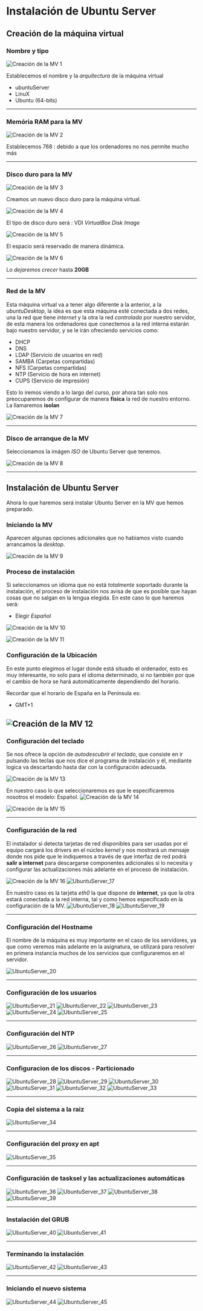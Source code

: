# Instalación de Ubuntu Server #

## Creación de la máquina virtual ##

### Nombre y tipo ###

![Creación de la MV 1](https://raw.githubusercontent.com/aberlanas/ImplantacionSistemasOperativos/master/Unidad_01/InstalacionUbuntuServer/UbuntuServer_1.PNG)

Establecemos el nombre y la *arquitectura* de la máquina virtual

* ubuntuServer
* LinuX
* Ubuntu (64-bits)

----

### Memória RAM para la MV ###

![Creación de la MV 2](https://raw.githubusercontent.com/aberlanas/ImplantacionSistemasOperativos/master/Unidad_01/InstalacionUbuntuServer/UbuntuServer_2.PNG)

Establecemos 768 : debido a que los ordenadores no nos permite mucho más

----

### Disco duro para la MV ###


![Creación de la MV 3](https://raw.githubusercontent.com/aberlanas/ImplantacionSistemasOperativos/master/Unidad_01/InstalacionUbuntuServer/UbuntuServer_3.PNG)

Creamos un nuevo disco duro para la máquina virtual.

![Creación de la MV 4](https://raw.githubusercontent.com/aberlanas/ImplantacionSistemasOperativos/master/Unidad_01/InstalacionUbuntuServer/UbuntuServer_4.PNG)

El tipo de disco duro será : VDI *VirtualBox Disk Image*

![Creación de la MV 5](https://raw.githubusercontent.com/aberlanas/ImplantacionSistemasOperativos/master/Unidad_01/InstalacionUbuntuServer/UbuntuServer_5.PNG)

El espacio será reservado de manera dinámica.

![Creación de la MV 6](https://raw.githubusercontent.com/aberlanas/ImplantacionSistemasOperativos/master/Unidad_01/InstalacionUbuntuServer/UbuntuServer_6.PNG)

Lo *dejaremos crecer* hasta **20GB**


----

### Red de la MV ###

Esta máquina virtual va a tener algo diferente a la anterior, a la *ubuntuDesktop*, la idea es que esta máquina esté conectada a dos redes, una la red que tiene *internet* y la otra la red *controlada* por nuestro servidor, de esta manera los ordenadores que conectemos a la red interna estarán bajo nuestro servidor, y se le irán ofreciendo servicios como:

* DHCP
* DNS
* LDAP (Servicio de usuarios en red)
* SAMBA (Carpetas compartidas)
* NFS (Carpetas compartidas)
* NTP (Servicio de hora en internet)
* CUPS (Servicio de impresión)

Esto lo iremos viendo a lo largo del curso, por ahora tan solo nos preocuparemos de configurar de manera **fisica** la red de nuestro entorno. La llamaremos **isolan**

![Creación de la MV 7](https://raw.githubusercontent.com/aberlanas/ImplantacionSistemasOperativos/master/Unidad_01/InstalacionUbuntuServer/UbuntuServer_7.PNG)

----

### Disco de arranque de la MV ###

Seleccionamos la imágen *ISO* de Ubuntu Server que tenemos.

![Creación de la MV 8](https://raw.githubusercontent.com/aberlanas/ImplantacionSistemasOperativos/master/Unidad_01/InstalacionUbuntuServer/UbuntuServer_8.PNG)

----

## Instalación de Ubuntu Server ##

Ahora lo que haremos será instalar Ubuntu Server en la MV que hemos preparado.

### Iniciando la MV ###

Aparecen algunas opciones adicionales que no habiamos visto cuando arrancamos la *desktop*.

![Creación de la MV 9](https://raw.githubusercontent.com/aberlanas/ImplantacionSistemasOperativos/master/Unidad_01/InstalacionUbuntuServer/UbuntuServer_9.PNG)

### Proceso de instalación ###

Si seleccionamos un idioma que no está *totalmente* soportado durante la instalación, el proceso de instalación nos avisa de que es posible que hayan cosas que no salgan en la lengua elegida. En este caso lo que haremos será:

* Elegir *Español*

![Creación de la MV 10](https://raw.githubusercontent.com/aberlanas/ImplantacionSistemasOperativos/master/Unidad_01/InstalacionUbuntuServer/UbuntuServer_10.PNG)

![Creación de la MV 11](https://raw.githubusercontent.com/aberlanas/ImplantacionSistemasOperativos/master/Unidad_01/InstalacionUbuntuServer/UbuntuServer_11.PNG)

### Configuración de la Ubicación ###

En este punto elegimos el lugar donde está situado el ordenador, esto es muy interesante, no solo para el idioma determinado, si no también por que  el cambio de hora se hará automáticamente dependiendo del horario.

Recordar que el horario de España en la Península es:
* GMT+1

![Creación de la MV 12](https://raw.githubusercontent.com/aberlanas/ImplantacionSistemasOperativos/master/Unidad_01/InstalacionUbuntuServer/UbuntuServer_12.PNG)
----

### Configuración del teclado ###

Se nos ofrece la opción de *autodescubrir el teclado*, que consiste en ir pulsando las teclas que nos dice el programa de instalación y él, mediante logica va descartando hasta dar con la configuración adecuada.

![Creación de la MV 13](https://raw.githubusercontent.com/aberlanas/ImplantacionSistemasOperativos/master/Unidad_01/InstalacionUbuntuServer/UbuntuServer_13.PNG)

En nuestro caso lo que seleccionaremos es que le especificaremos nosotros el modelo: Español.
![Creación de la MV 14](https://raw.githubusercontent.com/aberlanas/ImplantacionSistemasOperativos/master/Unidad_01/InstalacionUbuntuServer/UbuntuServer_14.PNG)

![Creación de la MV 15](https://raw.githubusercontent.com/aberlanas/ImplantacionSistemasOperativos/master/Unidad_01/InstalacionUbuntuServer/UbuntuServer_15.PNG)

----

### Configuración de la red ###

El instalador si detecta tarjetas de red disponibles para ser usadas por el equipo cargará los drivers en el núcleo *kernel* y nos mostrará un mensaje donde nos pide que le indiquemos a través de que interfaz de red podrá **salir a internet** para descargarse componentes adicionales si lo necesita y configurar las actualizaciones más adelante en el proceso de instalación.

![Creación de la MV 16](https://raw.githubusercontent.com/aberlanas/ImplantacionSistemasOperativos/master/Unidad_01/InstalacionUbuntuServer/UbuntuServer_16.PNG)
![UbuntuServer_17](https://raw.githubusercontent.com/aberlanas/ImplantacionSistemasOperativos/master/Unidad_01/InstalacionUbuntuServer/UbuntuServer_17.PNG)

En nuestro caso es la tarjeta *eth0* la que dispone de **internet**, ya que la otra estará conectada a la red interna, tal y como hemos especificado en la configuración de la MV.
![UbuntuServer_18](https://raw.githubusercontent.com/aberlanas/ImplantacionSistemasOperativos/master/Unidad_01/InstalacionUbuntuServer/UbuntuServer_18.PNG)
![UbuntuServer_19](https://raw.githubusercontent.com/aberlanas/ImplantacionSistemasOperativos/master/Unidad_01/InstalacionUbuntuServer/UbuntuServer_19.PNG)

----

### Configuración del Hostname ###

El nombre de la máquina es muy importante en el caso de los servidores, ya que como veremos más adelante en la asignatura, se utilizará para resolver en primera instancia muchos de los servicios que configuraremos en el servidor.

![UbuntuServer_20](https://raw.githubusercontent.com/aberlanas/ImplantacionSistemasOperativos/master/Unidad_01/InstalacionUbuntuServer/UbuntuServer_20.PNG)

----

### Configuración de los usuarios ###
![UbuntuServer_21](https://raw.githubusercontent.com/aberlanas/ImplantacionSistemasOperativos/master/Unidad_01/InstalacionUbuntuServer/UbuntuServer_21.PNG)
![UbuntuServer_22](https://raw.githubusercontent.com/aberlanas/ImplantacionSistemasOperativos/master/Unidad_01/InstalacionUbuntuServer/UbuntuServer_22.PNG)
![UbuntuServer_23](https://raw.githubusercontent.com/aberlanas/ImplantacionSistemasOperativos/master/Unidad_01/InstalacionUbuntuServer/UbuntuServer_23.PNG)
![UbuntuServer_24](https://raw.githubusercontent.com/aberlanas/ImplantacionSistemasOperativos/master/Unidad_01/InstalacionUbuntuServer/UbuntuServer_24.PNG)
![UbuntuServer_25](https://raw.githubusercontent.com/aberlanas/ImplantacionSistemasOperativos/master/Unidad_01/InstalacionUbuntuServer/UbuntuServer_25.PNG)

----

### Configuración del NTP ###

![UbuntuServer_26](https://raw.githubusercontent.com/aberlanas/ImplantacionSistemasOperativos/master/Unidad_01/InstalacionUbuntuServer/UbuntuServer_26.PNG)
![UbuntuServer_27](https://raw.githubusercontent.com/aberlanas/ImplantacionSistemasOperativos/master/Unidad_01/InstalacionUbuntuServer/UbuntuServer_27.PNG)

----

### Configuracion de los discos - Particionado ###


![UbuntuServer_28](https://raw.githubusercontent.com/aberlanas/ImplantacionSistemasOperativos/master/Unidad_01/InstalacionUbuntuServer/UbuntuServer_28.PNG)
![UbuntuServer_29](https://raw.githubusercontent.com/aberlanas/ImplantacionSistemasOperativos/master/Unidad_01/InstalacionUbuntuServer/UbuntuServer_29.PNG)
![UbuntuServer_30](https://raw.githubusercontent.com/aberlanas/ImplantacionSistemasOperativos/master/Unidad_01/InstalacionUbuntuServer/UbuntuServer_30.PNG)
![UbuntuServer_31](https://raw.githubusercontent.com/aberlanas/ImplantacionSistemasOperativos/master/Unidad_01/InstalacionUbuntuServer/UbuntuServer_31.PNG)
![UbuntuServer_32](https://raw.githubusercontent.com/aberlanas/ImplantacionSistemasOperativos/master/Unidad_01/InstalacionUbuntuServer/UbuntuServer_32.PNG)
![UbuntuServer_33](https://raw.githubusercontent.com/aberlanas/ImplantacionSistemasOperativos/master/Unidad_01/InstalacionUbuntuServer/UbuntuServer_33.PNG)

----

### Copia del sistema a la raiz ###

![UbuntuServer_34](https://raw.githubusercontent.com/aberlanas/ImplantacionSistemasOperativos/master/Unidad_01/InstalacionUbuntuServer/UbuntuServer_34.PNG)

----

### Configuración del proxy en apt ###

![UbuntuServer_35](https://raw.githubusercontent.com/aberlanas/ImplantacionSistemasOperativos/master/Unidad_01/InstalacionUbuntuServer/UbuntuServer_35.PNG)

----

### Configuración de tasksel y las actualizaciones automáticas ###

![UbuntuServer_36](https://raw.githubusercontent.com/aberlanas/ImplantacionSistemasOperativos/master/Unidad_01/InstalacionUbuntuServer/UbuntuServer_36.PNG)
![UbuntuServer_37](https://raw.githubusercontent.com/aberlanas/ImplantacionSistemasOperativos/master/Unidad_01/InstalacionUbuntuServer/UbuntuServer_37.PNG)
![UbuntuServer_38](https://raw.githubusercontent.com/aberlanas/ImplantacionSistemasOperativos/master/Unidad_01/InstalacionUbuntuServer/UbuntuServer_38.PNG)
![UbuntuServer_39](https://raw.githubusercontent.com/aberlanas/ImplantacionSistemasOperativos/master/Unidad_01/InstalacionUbuntuServer/UbuntuServer_39.PNG)

----

### Instalación del GRUB ###

![UbuntuServer_40](https://raw.githubusercontent.com/aberlanas/ImplantacionSistemasOperativos/master/Unidad_01/InstalacionUbuntuServer/UbuntuServer_40.PNG)
![UbuntuServer_41](https://raw.githubusercontent.com/aberlanas/ImplantacionSistemasOperativos/master/Unidad_01/InstalacionUbuntuServer/UbuntuServer_41.PNG)

----

### Terminando la instalación ###


![UbuntuServer_42](https://raw.githubusercontent.com/aberlanas/ImplantacionSistemasOperativos/master/Unidad_01/InstalacionUbuntuServer/UbuntuServer_42.PNG)
![UbuntuServer_43](https://raw.githubusercontent.com/aberlanas/ImplantacionSistemasOperativos/master/Unidad_01/InstalacionUbuntuServer/UbuntuServer_43.PNG)

----

### Iniciando el nuevo sistema ###


![UbuntuServer_44](https://raw.githubusercontent.com/aberlanas/ImplantacionSistemasOperativos/master/Unidad_01/InstalacionUbuntuServer/UbuntuServer_44.PNG)
![UbuntuServer_45](https://raw.githubusercontent.com/aberlanas/ImplantacionSistemasOperativos/master/Unidad_01/InstalacionUbuntuServer/UbuntuServer_45.PNG)
